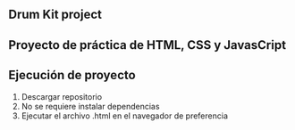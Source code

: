 ## Drum Kit project

## Proyecto de práctica de HTML, CSS y JavasCript

## Ejecución de proyecto

1. Descargar repositorio
2. No se requiere instalar dependencias
3. Ejecutar el archivo .html en el navegador de preferencia
